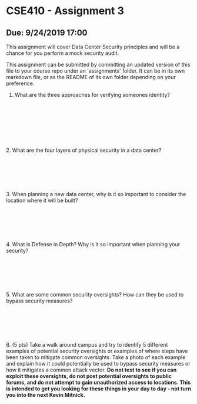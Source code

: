 # CSE410 - Assignment 3
## Due: 9/24/2019 17:00

This assignment will cover Data Center Security principles and will be a chance
for you perform a mock security audit.

This assignment can be submitted by committing an updated version of this file
to your course repo under an 'assignments' folder. It can be in its own markdown
file, or as the README of its own folder depending on your preference.

1. What are the three approaches for verifying someones identity?
<br>
<br>
<br>
<br>
<br>
<br>
<br>
2. What are the four layers of physical security in a data center?
<br>
<br>
<br>
<br>
<br>
<br>
<br>
3. When planning a new data center, why is it so important to consider the
   location where it will be built?
<br>
<br>
<br>
<br>
<br>
<br>
<br>
4. What is Defense in Depth? Why is it so important when planning your security?
<br>
<br>
<br>
<br>
<br>
<br>
<br>
5. What are some common security oversights? How can they be used to bypass
   security measures?
<br>
<br>
<br>
<br>
<br>
<br>
<br>
6. (5 pts) Take a walk around campus and try to identify 5 different examples of
   potential security oversights or examples of where steps have been taken to
   mitigate common oversights. Take a photo of each example and explain how it
   could potentially be used to bypass security measures or how it mitigates a
   common attack vector. <strong>Do not test to see if you can exploit these oversights, do not post potential oversights to public forums, and do not attempt to gain unauthorized access to locations. This is intended to get you looking for these things in your day to day - not turn you into the next Kevin Mitnick.</strong>
